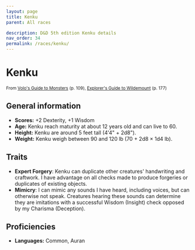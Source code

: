 ```yaml
---
layout: page
title: Kenku
parent: All races

description: D&D 5th edition Kenku details
nav_order: 34
permalink: /races/kenku/
---
```


# Kenku

<small>From <a target="_blank" href="https://dnd.wizards.com/products/tabletop-games/rpg-products/volos-guide-to-monsters">Volo's Guide to Monsters</a> (p. 109), <a target="_blank" href="https://dnd.wizards.com/products/wildemount">Explorer's Guide to Wildemount</a> (p. 177)</small>


## General information

- **Scores:** +2 Dexterity, +1 Wisdom
- **Age:** Kenku reach maturity at about 12 years old and can live to 60.
- **Height:** Kenku are around 5 feet tall (4'4" + 2d8").
- **Weight:** Kenku weigh between 90 and 120 lb (70 + 2d8 × 1d4 lb).

## Traits

- **Expert Forgery**: Kenku can duplicate other creatures' handwriting and craftwork. I have advantage on all checks made to produce forgeries or duplicates of existing objects.
- **Mimicry**: I can mimic any sounds I have heard, including voices, but can otherwise not speak. Creatures hearing these sounds can determine they are imitations with a successful Wisdom (Insight) check opposed by my Charisma (Deception).

## Proficiencies

- **Languages:** Common, Auran